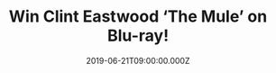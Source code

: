 ---
campaign-uuid: "c-5290ee78-49e7-4f25-a1e5-c08521295a60"
type: "Competition"
category: "Entertainment"
date: "2019-06-21T09:00:00.000Z"
end-date: "2019-07-21T23:59:00.000Z"
disable-form: false
is_promoted: false
has_entry_page: true
title: "Win Clint Eastwood ‘The Mule’ on Blu-ray!"
competition-description: "<p>Clint Eastwood is back with a brand new movie you wont\
  \ want to miss: The Mule. Starred as Earl Stone, a man in his 80s who is broke,\
  \ alone, and facing foreclosure of his business when he is offered a job that simply\
  \ requires him to drive. Easy enough, but, unbeknownst to Earl, he's just signed\
  \ on as a drug courier for a Mexican cartel. He does well-so well, in fact, that\
  \ his cargo increases exponentially, and Earl is assigned a handler.<p>\n<p>Want\
  \ to know more? Click below for a chance to win.</p>\n"
hero-header: "Win Clint Eastwood ‘The Mule’ on Blu-ray!"
terms-confirmation: "N/A"
banner-img: "https://assets.expresslyapp.com/asset-1b622ce3-ce9a-4c33-988d-07d66c77664d.jpg"
logo-left-href: "http://club.expressly.io"
logo-left-image: "https://assets.expresslyapp.com/asset-2ed4f2d2-b0b0-4fed-9d62-fdc8a7123268.jpg"
logo-left-title: "ExpresslyClub"
bg-image-hero: "https://assets.expresslyapp.com/asset-ee394c59-2249-422b-87bd-e4fa9ffeea8e.jpg"
bg-image-first: "https://assets.expresslyapp.com/asset-f8916d66-26d5-4b4d-aad5-04e4ad942fa1.jpg"
section1-content: "<p>Eastwood stars as Earl Stone, a man in his 80s who is broke,\
  \ alone, and facing foreclosure of his business when he is offered a job that simply\
  \ requires him to drive. Easy enough, but, unbeknownst to Earl, he’s just signed\
  \ on as a drug courier for a Mexican cartel. He does well—so well, in fact, that\
  \ his cargo increases exponentially, and Earl is assigned a handler. But he isn’\
  t the only one keeping tabs on Earl; the mysterious new drug mule has also hit the\
  \ radar of hard-charging DEA agent Colin Bates. And even as his money problems become\
  \ a thing of the past, Earl’s past mistakes start to weigh heavily on him, and it’\
  s uncertain if he’ll have time to right those wrongs before law enforcement, or\
  \ the cartel’s enforcers, catch up to him.</p>\n<p>Enter the form below and it could\
  \ be yours!</p>\n<p>Good luck!</p>\n"
entry-title: "Win Clint Eastwood ‘The Mule’ on Blu-ray!"
entry-content: "<p>Enter the draw to win Clint Eastwood ‘The Mule’ on Blu-ray by completing\
  \ the form below before 23:59 on the 21st of July  2019.</p>\n"
has-winner: false
prize-description: "Clint Eastwood ‘The Mule’ on Blu-ray."
special-conditions: "Multiple entries are allowed up to one every day.\r\nThis competition\
  \ is also available on: http://aaa.nme.com/clint-eastwood-the-mule"
country-restrictions:
- "GB"
---